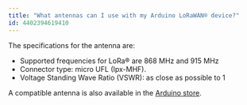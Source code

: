 ```yaml
---
title: "What antennas can I use with my Arduino LoRaWAN® device?"
id: 4402394619410
---
```


The specifications for the antenna are:

* Supported frequencies for LoRa® are 868 MHz and 915 MHz
* Connector type: micro UFL (Ipx-MHF).
* Voltage Standing Wave Ratio (VSWR): as close as possible to 1

A compatible antenna is also available in the [Arduino store](https://store.arduino.cc/antenna).
